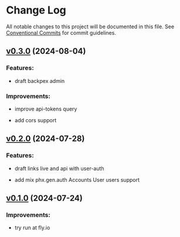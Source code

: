 # Change Log

All notable changes to this project will be documented in this file.
See [Conventional Commits](Https://conventionalcommits.org) for commit guidelines.

<!-- changelog -->

## [v0.3.0](https://github.com/cao7113/slink/compare/v0.2.0...v0.3.0) (2024-08-04)




### Features:

* draft backpex admin

### Improvements:

* improve api-tokens query

* add cors support

## [v0.2.0](https://github.com/cao7113/slink/compare/v0.1.0...v0.2.0) (2024-07-28)




### Features:

* draft links live and api with user-auth

* add mix phx.gen.auth Accounts User users support

## [v0.1.0](https://github.com/cao7113/slink/tree/v0.1.0) (2024-07-24)

### Improvements:

- try run at fly.io
